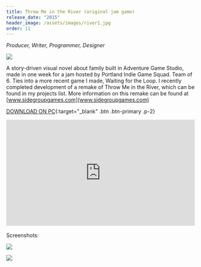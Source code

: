 ```yaml
---
title: Throw Me in the River (original jam game)
release_date: "2015"
header_image: /assets/images/river1.jpg
order: 11
---
```

*Producer, Writer, Programmer, Designer*

![](/assets/images/river2.jpg)

A story-driven visual novel about family built in Adventure Game Studio, made in one week for a jam hosted by Portland Indie Game Squad. Team of 6. Ties into a more recent game I made, Waiting for the Loop. I recently completed development of a remake of Throw Me in the River, which can be found in my projects list. More information on this remake can be found at [www.sidegroupgames.com](www.sidegroupgames.com)

[DOWNLOAD ON PC](http://www.adventuregamestudio.co.uk/site/games/game/1943/){:target="_blank" .btn .btn-primary .p-2}

<style>.embed-container { position: relative; padding-bottom: 56.25%; height: 0; overflow: hidden; max-width: 100%; } .embed-container iframe, .embed-container object, .embed-container embed { position: absolute; top: 0; left: 0; width: 100%; height: 100%; }</style><div class='embed-container'><iframe src='https://player.vimeo.com/video/139042348' frameborder='0' webkitAllowFullScreen mozallowfullscreen allowFullScreen></iframe></div>

<br>
Screenshots:

![](/assets/images/river3.jpg)

![](/assets/images/river4.jpg)